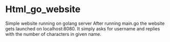 # Html_go_website
Simple website running on golang server
After running main.go the website gets launched on localhost:8080. It simply asks for username and replies with the number of characters in given name.
